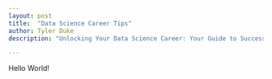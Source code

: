```yaml
---
layout: post
title:  "Data Science Career Tips"
author: Tyler Duke
description: "Unlocking Your Data Science Career: Your Guide to Success"

--- 
```



Hello World!
